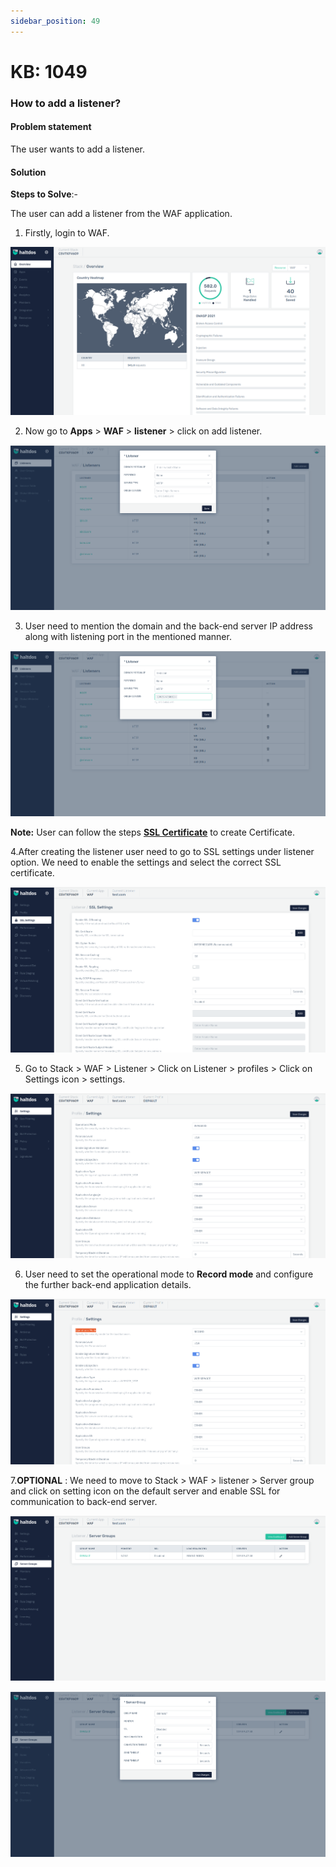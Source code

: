 ```yaml
---
sidebar_position: 49
---
```


# KB: 1049

### **How to add a listener?**

#### **Problem statement**

The user wants to add a listener.

#### **Solution**

**Steps to Solve**:-

The user can add a listener from the WAF application.

1. Firstly, login to WAF.

![kb-1049](/img/waf/kb/v2/overview_kb_1049_1.png)

2. Now go to **Apps** > **WAF** > **listener** > click on add listener.

![kb-1049](/img/waf/kb/v2/add_listener_kb_1049_2.png)

3. User need to mention the domain and the back-end server IP address along with listening port in the mentioned manner.

![kb-1049](/img/waf/kb/v2/add_listener_kb_1049_3.png)

**Note:** User can follow the steps [**SSL Certificate**](kb-1028.md) to create Certificate.

4.After creating the listener user need to go to SSL settings under listener option. We need to enable the settings and select the correct SSL certificate.

![kb-1049](/img/waf/kb/v2/settings_kb_1049_4.png)

5. Go to Stack > WAF > Listener > Click on Listener > profiles > Click on Settings icon > settings.

![kb-1049](/img/waf/kb/v2/settings_kb_1049_5.png)

6. User need to set the operational mode to **Record mode** and configure the further back-end application details.

![kb-1049](/img/waf/kb/v2/settings_kb_1049_6.png)

7.**OPTIONAL** : We need to move to Stack > WAF > listener > Server group and click on setting icon on the default server and enable SSL for communication to back-end server.

![kb-1049](/img/waf/kb/v2/severs_group_kb_1049_7.png)

![kb-1049](/img/waf/kb/v2/severs_group_kb_1049_8.png)





